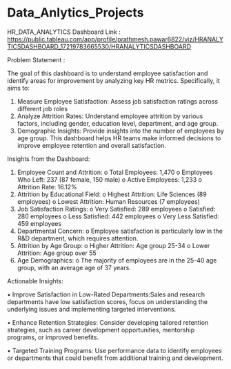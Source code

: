 # Data_Anlytics_Projects

HR_DATA_ANALYTICS
Dashboard Link : https://public.tableau.com/app/profile/prathmesh.pawar6822/viz/HRANALYTICSDASHBOARD_17219783665530/HRANALYTICSDASHBOARD

Problem Statement :

The goal of this dashboard is to understand employee satisfaction and identify areas for improvement by analyzing key HR metrics. Specifically, it aims to:
1.	Measure Employee Satisfaction: Assess job satisfaction ratings across different job roles
2.	Analyze Attrition Rates: Understand employee attrition by various factors, including gender, education level, department, and age group.
3.	Demographic Insights: Provide insights into the number of employees by age group.
This dashboard helps HR teams make informed decisions to improve employee retention and overall satisfaction.


Insights from the Dashboard:

1.	Employee Count and Attrition:
o	Total Employees: 1,470
o	Employees Who Left: 237 (87 female, 150 male)
o	Active Employees: 1,233
o	Attrition Rate: 16.12%
2.	Attrition by Educational Field:
o	Highest Attrition: Life Sciences (89 employees)
o	Lowest Attrition: Human Resources (7 employees)
3.	Job Satisfaction Ratings:
o	Very Satisfied: 289 employees
o	Satisfied: 280 employees
o	Less Satisfied: 442 employees
o	Very Less Satisfied: 459 employees
4.	Departmental Concern:
o	Employee satisfaction is particularly low in the R&D department, which requires attention.
5.	Attrition by Age Group:
o	Higher Attrition: Age group 25-34
o	Lower Attrition: Age group over 55
6.	Age Demographics:
o	The majority of employees are in the 25-40 age group, with an average age of 37 years.

Actionable Insights:

•	Improve Satisfaction in Low-Rated Departments:Sales and research departments have low satisfaction scores, focus on understanding the underlying issues and implementing targeted interventions.

•	Enhance Retention Strategies: Consider developing tailored retention strategies, such as career development opportunities, mentorship programs, or improved benefits.

•	Targeted Training Programs: Use performance data to identify employees or departments that could benefit from additional training and development.

